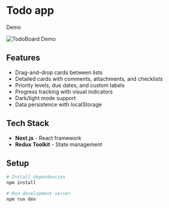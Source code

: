 # Todo app

Demo

![TodoBoard Demo](image.png)

## Features

- Drag-and-drop cards between lists
- Detailed cards with comments, attachments, and checklists
- Priority levels, due dates, and custom labels
- Progress tracking with visual indicators
- Dark/light mode support
- Data persistence with localStorage

## Tech Stack

- **Next.js** - React framework
- **Redux Toolkit** - State management

## Setup

```bash
# Install dependencies
npm install

# Run development server
npm run dev
```
